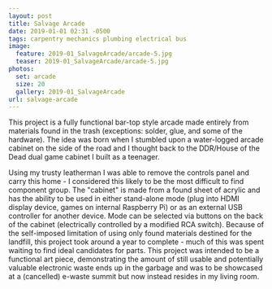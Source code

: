 ```yaml
---
layout: post
title: Salvage Arcade
date: 2019-01-01 02:31 -0500
tags: carpentry mechanics plumbing electrical bus
image:
  feature: 2019-01_SalvageArcade/arcade-5.jpg
  teaser: 2019-01_SalvageArcade/arcade-5.jpg
photos:
  set: arcade
  size: 20
  gallery: 2019-01_SalvageArcade
url: salvage-arcade
---
```


This project is a fully functional bar-top style arcade made entirely from materials found in the trash (exceptions: solder, glue, and some of the hardware). The idea was born when I stumbled upon a water-logged arcade cabinet on the side of the road and I thought back to the DDR/House of the Dead dual game cabinet I built as a teenager. 

Using my trusty leatherman I was able to remove the controls panel and carry this home - I considered this likely to be the most difficult to find component group. The "cabinet" is made from a found sheet of acrylic and has the ability to be used in either stand-alone mode (plug into HDMI display device, games on internal Raspberry Pi) or as an external USB controller for another device. Mode can be selected via buttons on the back of the cabinet (electrically controlled by a modified RCA switch). Because of the self-imposed limitation of using only found materials destined for the landfill, this project took around a year to complete - much of this was spent waiting to find ideal candidates for parts. This project was intended to be a functional art piece, demonstrating the amount of still usable and potentially valuable electronic waste ends up in the garbage and was to be showcased at a (cancelled) e-waste summit but now instead resides in my living room.